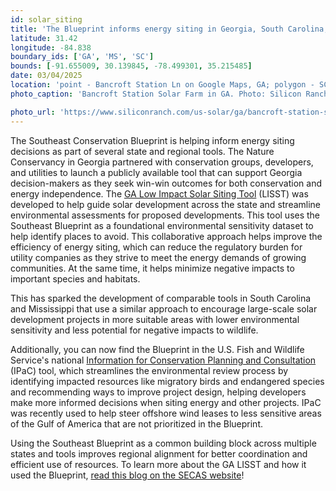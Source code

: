 ```yaml
---
id: solar_siting
title: 'The Blueprint informs energy siting in Georgia, South Carolina, Mississippi, and beyond'
latitude: 31.42
longitude: -84.838
boundary_ids: ['GA', 'MS', 'SC']
bounds: [-91.655009, 30.139845, -78.499301, 35.215485]
date: 03/04/2025
location: 'point - Bancroft Station Ln on Google Maps, GA; polygon - SC, GA, MS boundary'
photo_caption: 'Bancroft Station Solar Farm in GA. Photo: Silicon Ranch, used with permission.'

photo_url: 'https://www.siliconranch.com/us-solar/ga/bancroft-station-solar-farm/'
---
```


The Southeast Conservation Blueprint is helping inform energy siting decisions as part of several state and regional tools. The Nature Conservancy in Georgia partnered with conservation groups, developers, and utilities to launch a publicly available tool that can support Georgia decision-makers as they seek win-win outcomes for both conservation and energy independence. The [GA Low Impact Solar Siting Tool](http://bit.ly/GALowImpactSolar) (LISST) was developed to help guide solar development across the state and streamline environmental assessments for proposed developments. This tool uses the Southeast Blueprint as a foundational environmental sensitivity dataset to help identify places to avoid. This collaborative approach helps improve the efficiency of energy siting, which can reduce the regulatory burden for utility companies as they strive to meet the energy demands of growing communities. At the same time, it helps minimize negative impacts to important species and habitats.

This has sparked the development of comparable tools in South Carolina and Mississippi that use a similar approach to encourage large-scale solar development projects in more suitable areas with lower environmental sensitivity and less potential for negative impacts to wildlife.

Additionally, you can now find the Blueprint in the U.S. Fish and Wildlife Service's national [Information for Conservation Planning and Consultation](https://ipac.ecosphere.fws.gov/) (IPaC) tool, which streamlines the environmental review process by identifying impacted resources like migratory birds and endangered species and recommending ways to improve project design, helping developers make more informed decisions when siting energy and other projects. IPaC was recently used to help steer offshore wind leases to less sensitive areas of the Gulf of America that are not prioritized in the Blueprint.

Using the Southeast Blueprint as a common building block across multiple states and tools improves regional alignment for better coordination and efficient use of resources. To learn more about the GA LISST and how it used the Blueprint, [read this blog on the SECAS website](https://secassoutheast.org/2022/09/14/TNC-uses-the-Blueprint-to-help-inform-low-impact-solar-siting-in-GA)!

